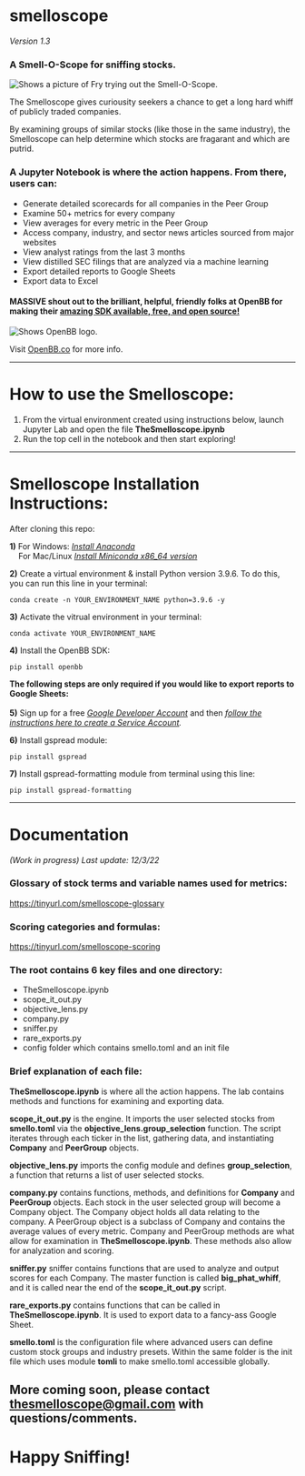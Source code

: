 # smelloscope
<i>Version 1.3</i>
### A Smell-O-Scope for sniffing stocks.

<picture>
  <source media="(prefers-color-scheme: dark)" srcset="https://facingwinter.com/misc2022/smelloscope2small.jpg">
  <source media="(prefers-color-scheme: light)" srcset="https://facingwinter.com/misc2022/smelloscope2small.jpg">
  <img alt="Shows a picture of Fry trying out the Smell-O-Scope." src="https://facingwinter.com/misc2022/smelloscope2small.jpg">
</picture>

The Smelloscope gives curiousity seekers a chance to get a long hard whiff of publicly traded companies.

By examining groups of similar stocks (like those in the same industry), the Smelloscope can help determine which stocks are fragarant and which are putrid.

### A Jupyter Notebook is where the action happens. From there, users can:
- Generate detailed scorecards for all companies in the Peer Group
- Examine 50+ metrics for every company
- View averages for every metric in the Peer Group
- Access company, industry, and sector news articles sourced from major websites
- View analyst ratings from the last 3 months
- View distilled SEC filings that are analyzed via a machine learning
- Export detailed reports to Google Sheets
- Export data to Excel

#### MASSIVE shout out to the brilliant, helpful, friendly folks at OpenBB for making their [amazing SDK available, free, and open source!](https://docs.openbb.co/sdk/quickstart/installation)

<picture>
  <source media="(prefers-color-scheme: dark)" srcset="https://facingwinter.com/misc2022/small_openbb_logo.png">
  <source media="(prefers-color-scheme: light)" srcset="https://facingwinter.com/misc2022/small_openbb_logo.png">
  <img alt="Shows OpenBB logo." src="https://facingwinter.com/misc2022/small_openbb_logo.png">
</picture>

Visit [OpenBB.co](https://openbb.co/) for more info.

_______________________________________________________________________________________________________________________________________________________

# How to use the Smelloscope:
1) From the virtual environment created using instructions below, launch Jupyter Lab and open the file **TheSmelloscope.ipynb**
2) Run the top cell in the notebook and then start exploring!

_______________________________________________________________________________________________________________________________________________________
# Smelloscope Installation Instructions:

After cloning this repo:

**1)** For Windows: <i>[Install Anaconda](https://docs.anaconda.com/anaconda/install/windows/)<br></i> 
&nbsp; &nbsp; For Mac/Linux <i>[Install Miniconda x86_64 version](https://docs.conda.io/en/latest/miniconda.html)<br></i>

**2)** Create a virtual environment & install Python version 3.9.6. To do this, you can run this line in your terminal: 

    conda create -n YOUR_ENVIRONMENT_NAME python=3.9.6 -y

**3)** Activate the vitrual environment in your terminal:

    conda activate YOUR_ENVIRONMENT_NAME

**4)** Install the OpenBB SDK:

    pip install openbb

**The following steps are only required if you would like to export reports to Google Sheets:**<br><br>
**5)** Sign up for a free <i>[Google Developer Account](https://developers.google.com/)</i> and then <i>[follow the instructions here to create a Service Account](https://docs.gspread.org/en/v5.7.0/oauth2.html).</i>

**6)** Install gspread module:

    pip install gspread



**7)** Install gspread-formatting module from terminal using this line:

    pip install gspread-formatting


 _______________________________________________________________________________________________________________________________________________________
 # Documentation
 
<i>(Work in progress) Last update: 12/3/22</i><br>
 
 ### Glossary of stock terms and variable names used for metrics:<br> 
 https://tinyurl.com/smelloscope-glossary
 
 ### Scoring categories and formulas:<br> 
 https://tinyurl.com/smelloscope-scoring
 
 ### The root contains 6 key files and one directory:
 - TheSmelloscope.ipynb
 - scope_it_out.py
 - objective_lens.py
 - company.py
 - sniffer.py
 - rare_exports.py
 - config folder which contains smello.toml and an init file

 ### Brief explanation of each file:

**TheSmelloscope.ipynb** is where all the action happens. The lab contains methods and functions for examining and exporting data.

**scope_it_out.py** is the engine. It imports the user selected stocks from **smello.toml** via the **objective_lens.group_selection** function. The script iterates through each ticker in the list, gathering data, and instantiating **Company** and **PeerGroup** objects.

**objective_lens.py** imports the config module and defines **group_selection**, a function that returns a list of user selected stocks.

**company.py** contains functions, methods, and definitions for **Company** and **PeerGroup** objects. Each stock in the user selected group will become a Company object. The Company object holds all data relating to the company. A PeerGroup object is a subclass of Company and contains the average values of every metric. Company and PeerGroup methods are what allow for examination in **TheSmelloscope.ipynb**. These methods also allow for analyzation and scoring.

**sniffer.py** sniffer contains functions that are used to analyze and output scores for each Company. The master function is called **big_phat_whiff**, and it is called near the end of the **scope_it_out.py** script.

**rare_exports.py** contains functions that can be called in **TheSmelloscope.ipynb**. It is used to export data to a fancy-ass Google Sheet.

**smello.toml** is the configuration file where advanced users can define custom stock groups and industry presets. Within the same folder is the init file which uses module **tomli** to make smello.toml accessible globally.
 
## More coming soon, please contact thesmelloscope@gmail.com with questions/comments.

# Happy Sniffing!
